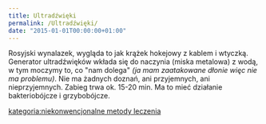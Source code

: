 ```yaml
---
title: Ultradźwięki
permalink: /Ultradźwięki/
date: "2015-01-01T00:00:00+01:00"
---
```


Rosyjski wynalazek, wygląda to jak krążek hokejowy z kablem i wtyczką. Generator ultradźwięków wkłada się do naczynia (miska metalowa) z wodą, w tym moczymy to, co "nam dolega" *(ja mam zaatakowane dłonie więc nie ma problemu)*. Nie ma żadnych doznań, ani przyjemnych, ani nieprzyjemnych. Zabieg trwa ok. 15-20 min. Ma to mieć działanie bakteriobójcze i grzybobójcze.

[kategoria:niekonwencjonalne metody leczenia](/atopedia/kategoria:niekonwencjonalne_metody_leczenia "wikilink")